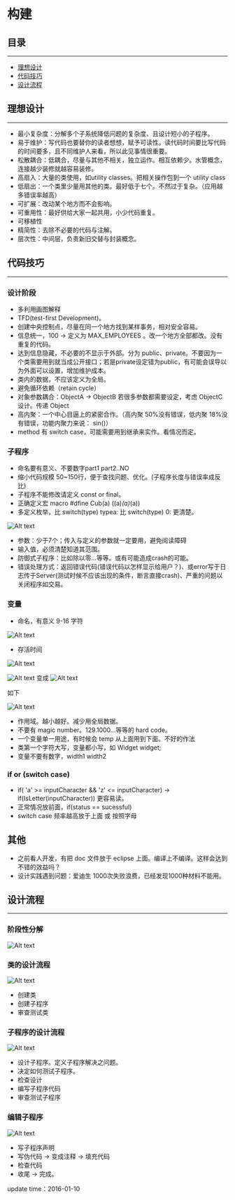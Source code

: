 # 构建
## 目录
------
* [理想设计](#理想设计)
* [代码技巧](#代码技巧)
* [设计流程](#设计流程)


## 理想设计
------
* 最小复杂度：分解多个子系统降低问题的复杂度、且设计短小的子程序。
* 易于维护：写代码也要替你的读者想想，赋予可读性。读代码时间要比写代码的时间要多，且不同维护人来看，所以此见事情很重要。
* 松散耦合：低耦合，尽量与其他不相关，独立运作。相互依赖少。水管概念，连接越少装修就越容易装修。
* 高扇入：大量的类使用，如utility classes。把相关操作包到一个 utility class
* 低扇出：一个类里少量用其他的类。最好低于七个。不然过于复杂。（应用越多错误率越高）
* 可扩展：改动某个地方而不会影响。
* 可重用性：最好供给大家一起共用，小少代码重复。
* 可移植性
* 精简性：去除不必要的代码与注解。
* 层次性：中间层，负责新旧交替与封装概念。


## 代码技巧
------
### 设计阶段
* 多利用画图解释
* TFD(test-first Development)。
* 创建中央控制点，尽量在同一个地方找到某样事务，相对安全容易。
* 信息统一，100 -> 定义为 MAX_EMPLOYEES 。改一个地方全部都改。没有重复的代码。
* 达到信息隐藏，不必要的不显示于外部。分为 public、private。不要因为一个类需要用到就当成公开接口；若是private设定错为public，有可能会误导以为外面可以设置，增加维护成本。
* 类内的数据，不应该定义为全局。
* 避免循环依赖（retain cycle）
* 对象参数耦合：ObjectA -> ObjectB 若很多参数都需要设定，考虑 ObjectC 设计。传递 Object
* 高内聚：一个中心目逼上的紧密合作。（高内聚 50%没有错误，低内聚 18%没有错误，功能内聚力来说： sin()）
* method 有 switch case，可能需要用到继承来实作。看情况而定。

### 子程序
* 命名要有意义、不要数字part1 part2..NO
* 缩小代码规模 50~150行，便于查找问题、优化。(子程序长度与错误率成反比)
* 子程序不能修改请定义 const or final。
* 正确定义宏 macro #dfine Cub(a) ((a)*(a)*(a))
* 多定义枚举，比 switch(type) typea: 比 switch(type) 0: 更清楚。

![Alt text](https://raw.githubusercontent.com/MingYi-Chen/sharedPhotoes/master/enum.png)

* 参数：少于7个；传入与定义的参数就一定要用，避免阅读障碍
* 输入值，必须清楚知道其范围。
* 防御式子程序：比如除以零...等等。或有可能造成crash的可能。
* 错误处理方式：返回错误代码(错误代码以怎样显示给用户？)、或error写于日志传于Server(测试时候不应该出现的条件，断言直接crash)、严重的问题以关闭程序如交易。

### 变量
* 命名，有意义 9-16 字符

![Alt text](https://raw.githubusercontent.com/MingYi-Chen/sharedPhotoes/master/loop_value.png)

* 存活时间

![Alt text](https://raw.githubusercontent.com/MingYi-Chen/sharedPhotoes/master/value_scope0.png)

![Alt text](https://raw.githubusercontent.com/MingYi-Chen/sharedPhotoes/master/value_scope2.png) 变成
![Alt text](https://raw.githubusercontent.com/MingYi-Chen/sharedPhotoes/master/value_scope1.png)

如下

![Alt text](https://raw.githubusercontent.com/MingYi-Chen/sharedPhotoes/master/value_scope3.png)

* 作用域。越小越好。减少用全局数据。
* 不要有 magic number。129.1000...等等的 hard code。
* 一个变量单一用途，有时候会 temp 从上面用到下面。不好的作法
* 类第一个字符大写，变量都小写，如 Widget widget;
* 变量不要有数字，width1 width2

### if or (switch case)
* if( 'a' >= inputCharacter && 'z' <= inputCharacter) -> if(IsLetter(inputCharacter)) 更容易读。
* 正常情况放前面，if(status == sucessful)
* switch case 频率越高放于上面 或 按照字母

## 其他
* 之前看人开发，有把 doc 文件放于 eclipse 上面。编译上不编译。这样会达到不错的效益吗？
* 设计实践遇到问题：爱迪生 1000次失败浪费，已经发现1000种材料不能用。

## 设计流程
------
### 阶段性分解

![Alt text](https://raw.githubusercontent.com/MingYi-Chen/sharedPhotoes/master/level_design.png)

### 类的设计流程
![Alt text](https://raw.githubusercontent.com/MingYi-Chen/sharedPhotoes/master/design_class.png)

* 创建类
* 创建子程序
* 审查测试类

### 子程序的设计流程
![Alt text](https://raw.githubusercontent.com/MingYi-Chen/sharedPhotoes/master/design_routine.png)

* 设计子程序。定义子程序解决之问题。
* 决定如何测试子程序。
* 检查设计
* 编写子程序代码
* 审查测试子程序

### 编辑子程序
![Alt text](https://raw.githubusercontent.com/MingYi-Chen/sharedPhotoes/master/routine_process.png)

* 写子程序声明
* 写伪代码 -> 变成注释 -> 填充代码
* 检查代码
* 收尾 -> 完成。

update time：2016-01-10
